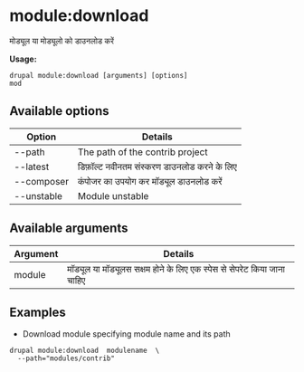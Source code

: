# module:download
मोड्यूल या मोड्यूलो को डाउनलोड करें

**Usage:**
```
drupal module:download [arguments] [options]
mod
```

## Available options
Option | Details
-------|-------------
--path | The path of the contrib project
--latest | डिफ़ॉल्ट नवीनतम संस्करण डाउनलोड करने के लिए
--composer | कंपोजर का उपयोग कर मॉड्यूल डाउनलोड करें
--unstable | Module unstable

## Available arguments
Argument | Details
---------|-------------
module | मॉड्यूल या मॉड्यूलस सक्षम होने के लिए एक स्पेस से सेपरेट किया जाना चाहिए

## Examples
* Download module specifying module name and its path
```
drupal module:download  modulename  \
  --path="modules/contrib"
```
